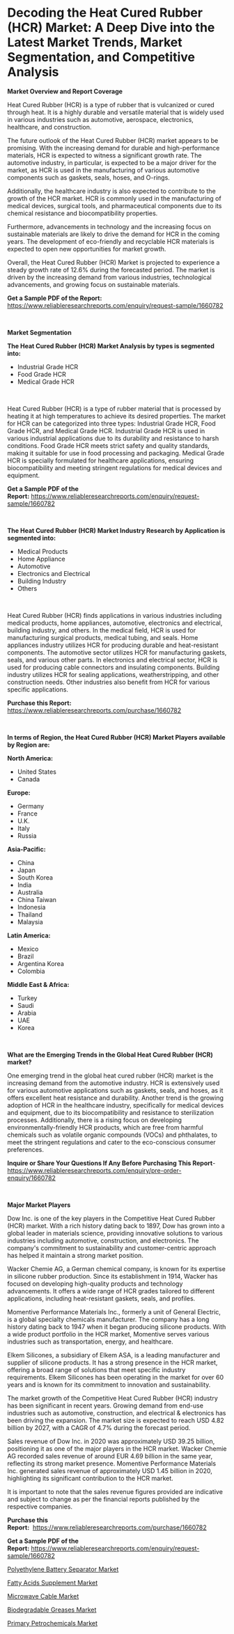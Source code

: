 <p><h1>Decoding the Heat Cured Rubber (HCR) Market: A Deep Dive into the Latest Market Trends, Market Segmentation, and Competitive Analysis</h1></p><p><strong>Market Overview and Report Coverage</strong></p>
<p><p>Heat Cured Rubber (HCR) is a type of rubber that is vulcanized or cured through heat. It is a highly durable and versatile material that is widely used in various industries such as automotive, aerospace, electronics, healthcare, and construction.</p><p>The future outlook of the Heat Cured Rubber (HCR) market appears to be promising. With the increasing demand for durable and high-performance materials, HCR is expected to witness a significant growth rate. The automotive industry, in particular, is expected to be a major driver for the market, as HCR is used in the manufacturing of various automotive components such as gaskets, seals, hoses, and O-rings.</p><p>Additionally, the healthcare industry is also expected to contribute to the growth of the HCR market. HCR is commonly used in the manufacturing of medical devices, surgical tools, and pharmaceutical components due to its chemical resistance and biocompatibility properties.</p><p>Furthermore, advancements in technology and the increasing focus on sustainable materials are likely to drive the demand for HCR in the coming years. The development of eco-friendly and recyclable HCR materials is expected to open new opportunities for market growth.</p><p>Overall, the Heat Cured Rubber (HCR) Market is projected to experience a steady growth rate of 12.6% during the forecasted period. The market is driven by the increasing demand from various industries, technological advancements, and growing focus on sustainable materials.</p></p>
<p><strong>Get a Sample PDF of the Report:</strong> <a href="https://www.reliableresearchreports.com/enquiry/request-sample/1660782">https://www.reliableresearchreports.com/enquiry/request-sample/1660782</a></p>
<p>&nbsp;</p>
<p><strong>Market Segmentation</strong></p>
<p><strong>The Heat Cured Rubber (HCR) Market Analysis by types is segmented into:</strong></p>
<p><ul><li>Industrial Grade HCR</li><li>Food Grade HCR</li><li>Medical Grade HCR</li></ul></p>
<p>&nbsp;</p>
<p><p>Heat Cured Rubber (HCR) is a type of rubber material that is processed by heating it at high temperatures to achieve its desired properties. The market for HCR can be categorized into three types: Industrial Grade HCR, Food Grade HCR, and Medical Grade HCR. Industrial Grade HCR is used in various industrial applications due to its durability and resistance to harsh conditions. Food Grade HCR meets strict safety and quality standards, making it suitable for use in food processing and packaging. Medical Grade HCR is specially formulated for healthcare applications, ensuring biocompatibility and meeting stringent regulations for medical devices and equipment.</p></p>
<p><strong>Get a Sample PDF of the Report:</strong>&nbsp;<a href="https://www.reliableresearchreports.com/enquiry/request-sample/1660782">https://www.reliableresearchreports.com/enquiry/request-sample/1660782</a></p>
<p>&nbsp;</p>
<p><strong>The Heat Cured Rubber (HCR) Market Industry Research by Application is segmented into:</strong></p>
<p><ul><li>Medical Products</li><li>Home Appliance</li><li>Automotive</li><li>Electronics and Electrical</li><li>Building Industry</li><li>Others</li></ul></p>
<p>&nbsp;</p>
<p><p>Heat Cured Rubber (HCR) finds applications in various industries including medical products, home appliances, automotive, electronics and electrical, building industry, and others. In the medical field, HCR is used for manufacturing surgical products, medical tubing, and seals. Home appliances industry utilizes HCR for producing durable and heat-resistant components. The automotive sector utilizes HCR for manufacturing gaskets, seals, and various other parts. In electronics and electrical sector, HCR is used for producing cable connectors and insulating components. Building industry utilizes HCR for sealing applications, weatherstripping, and other construction needs. Other industries also benefit from HCR for various specific applications.</p></p>
<p><strong>Purchase this Report:</strong>&nbsp; <a href="https://www.reliableresearchreports.com/purchase/1660782">https://www.reliableresearchreports.com/purchase/1660782</a></p>
<p>&nbsp;</p>
<p><strong>In terms of Region, the Heat Cured Rubber (HCR) Market Players available by Region are:</strong></p>
<p>
    <p> <strong> North America: </strong>
        <ul>
            <li>United States</li>
            <li>Canada</li>
        </ul>
        </p> 
    <p> <strong> Europe: </strong>
        <ul>
            <li>Germany</li>
            <li>France</li>
            <li>U.K.</li>
            <li>Italy</li>
            <li>Russia</li>
        </ul>
        </p> 
    <p> <strong> Asia-Pacific: </strong>
        <ul>
            <li>China</li>
            <li>Japan</li>
            <li>South Korea</li>
            <li>India</li>
            <li>Australia</li>
            <li>China Taiwan</li>
            <li>Indonesia</li>
            <li>Thailand</li>
            <li>Malaysia</li>
        </ul>
        </p> 
    <p> <strong> Latin America: </strong>
        <ul>
            <li>Mexico</li>
            <li>Brazil</li>
            <li>Argentina Korea</li>
            <li>Colombia</li>
        </ul>
        </p> 
    <p> <strong> Middle East & Africa: </strong>
        <ul>
            <li>Turkey</li>
            <li>Saudi</li>
            <li>Arabia</li>
            <li>UAE</li>
            <li>Korea</li>
        </ul>
    </p>
    </p>
<p>&nbsp;</p>
<p><strong>What are the Emerging Trends in the Global Heat Cured Rubber (HCR) market?</strong></p>
<p><p>One emerging trend in the global heat cured rubber (HCR) market is the increasing demand from the automotive industry. HCR is extensively used for various automotive applications such as gaskets, seals, and hoses, as it offers excellent heat resistance and durability. Another trend is the growing adoption of HCR in the healthcare industry, specifically for medical devices and equipment, due to its biocompatibility and resistance to sterilization processes. Additionally, there is a rising focus on developing environmentally-friendly HCR products, which are free from harmful chemicals such as volatile organic compounds (VOCs) and phthalates, to meet the stringent regulations and cater to the eco-conscious consumer preferences.</p></p>
<p><strong>Inquire or Share Your Questions If Any Before Purchasing This Report</strong>- <a href="https://www.reliableresearchreports.com/enquiry/pre-order-enquiry/1660782">https://www.reliableresearchreports.com/enquiry/pre-order-enquiry/1660782</a></p>
<p>&nbsp;</p>
<p><strong>Major Market Players</strong></p>
<p><p>Dow Inc. is one of the key players in the Competitive Heat Cured Rubber (HCR) market. With a rich history dating back to 1897, Dow has grown into a global leader in materials science, providing innovative solutions to various industries including automotive, construction, and electronics. The company's commitment to sustainability and customer-centric approach has helped it maintain a strong market position.</p><p>Wacker Chemie AG, a German chemical company, is known for its expertise in silicone rubber production. Since its establishment in 1914, Wacker has focused on developing high-quality products and technology advancements. It offers a wide range of HCR grades tailored to different applications, including heat-resistant gaskets, seals, and profiles.</p><p>Momentive Performance Materials Inc., formerly a unit of General Electric, is a global specialty chemicals manufacturer. The company has a long history dating back to 1947 when it began producing silicone products. With a wide product portfolio in the HCR market, Momentive serves various industries such as transportation, energy, and healthcare.</p><p>Elkem Silicones, a subsidiary of Elkem ASA, is a leading manufacturer and supplier of silicone products. It has a strong presence in the HCR market, offering a broad range of solutions that meet specific industry requirements. Elkem Silicones has been operating in the market for over 60 years and is known for its commitment to innovation and sustainability.</p><p>The market growth of the Competitive Heat Cured Rubber (HCR) industry has been significant in recent years. Growing demand from end-use industries such as automotive, construction, and electrical & electronics has been driving the expansion. The market size is expected to reach USD 4.82 billion by 2027, with a CAGR of 4.7% during the forecast period.</p><p>Sales revenue of Dow Inc. in 2020 was approximately USD 39.25 billion, positioning it as one of the major players in the HCR market. Wacker Chemie AG recorded sales revenue of around EUR 4.69 billion in the same year, reflecting its strong market presence. Momentive Performance Materials Inc. generated sales revenue of approximately USD 1.45 billion in 2020, highlighting its significant contribution to the HCR market.</p><p>It is important to note that the sales revenue figures provided are indicative and subject to change as per the financial reports published by the respective companies.</p></p>
<p><strong>Purchase this Report:</strong>&nbsp;&nbsp;<a href="https://www.reliableresearchreports.com/purchase/1660782">https://www.reliableresearchreports.com/purchase/1660782</a></p>
<p></p>
<p><strong>Get a Sample PDF of the Report:</strong>&nbsp;<a href="https://www.reliableresearchreports.com/enquiry/request-sample/1660782">https://www.reliableresearchreports.com/enquiry/request-sample/1660782</a></p>
<p><p><a href="https://medium.com/@elisamohr1910/polyethylene-battery-separator-market-competitive-analysis-market-trends-and-forecast-to-2030-f5f8c8c5071a">Polyethylene Battery Separator Market</a></p><p><a href="https://medium.com/@thadnader/fatty-acids-supplement-market-size-market-outlook-and-market-forecast-2023-to-2030-ec1d3713d20a">Fatty Acids Supplement Market</a></p><p><a href="https://medium.com/@rogerking1949/microwave-cable-market-size-and-market-trends-complete-industry-overview-2023-to-2030-4473c9b6e7e4">Microwave Cable Market</a></p><p><a href="https://medium.com/@dellkoepp/biodegradable-greases-market-the-key-to-successful-business-strategy-forecast-till-2030-60f09e74b3da">Biodegradable Greases Market</a></p><p><a href="https://medium.com/@randyhuel1989/primary-petrochemicals-market-report-reveals-the-latest-trends-and-growth-opportunities-of-this-c2aafdf87d3c">Primary Petrochemicals Market</a></p></p>